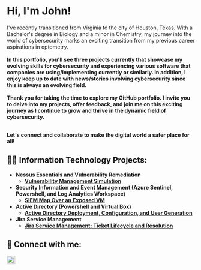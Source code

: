 <h1>Hi, I'm John!</h1> 
<b></b>I've recently transitioned from Virginia to the city of Houston, Texas. With a Bachelor's degree in Biology and a minor in Chemistry, my journey into the world of cybersecurity marks an exciting transition from my previous career aspirations in optometry.<br>
<br/>
<b>In this portfolio, you'll see three projects currently that showcase my evolving skills for cybersecurity and experiencing various software that companies are using/implementing currently or similarly. In addition, I enjoy keep up to date with news/stories involving cybersecurity since this is always an evolving field.<br>
<br/>
<b>Thank you for taking the time to explore my GitHub portfolio. I invite you to delve into my projects, offer feedback, and join me on this exciting journey as I continue to grow and thrive in the dynamic field of cybersecurity.<br>
<br/>

Let's connect and collaborate to make the digital world a safer place for all!

<h2>👨‍💻 Information Technology Projects:</h2>

- <b>Nessus Essentials and Vulnerability Remediation</b>
  - [Vulnerability Management Simulation](https://github.com/jmluong11/Vulnerability-Management-Lab)
- <b>Security Information and Event Management (Azure Sentinel, Powershell, and Log Analytics Workspace) </b>
  - [SIEM Map Over an Exposed VM](https://github.com/jmluong11/SIEM.Lab) </b>
- <b>Active Directory (Powershell and Virtual Box)</b>
  - [Active Directory Deployment, Configuration, and User Generation](https://github.com/jmluong11/Active-Directory)
- <b>Jira Service Management</b>
  - [Jira Service Management: Ticket Lifecycle and Resolution](https://github.com/jmluong11/Jira-Service-Management-Ticket-Lifecycle-and-Resolution)
 
<h2> 🤳 Connect with me:</h2>

[<img align="left" alt="JoshMadakor | LinkedIn" width="22px" src="https://cdn.jsdelivr.net/npm/simple-icons@v3/icons/linkedin.svg" />][linkedin]

[linkedin]: https://www.linkedin.com/in/john-luong-625bb1243/

<!--

Here are some ideas to get you started:

- 🔭 I’m currently working on ...
- 🌱 I’m currently learning ...
- 👯 I’m looking to collaborate on ...
- 🤔 I’m looking for help with ...
- 💬 Ask me about ...
- 📫 How to reach me: ...
- 😄 Pronouns: ...
- ⚡ Fun fact: ...
-->
